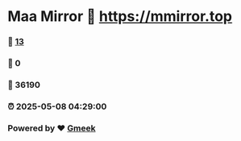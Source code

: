 # Maa Mirror :link: https://mmirror.top 
### :page_facing_up: [13](https://mmirror.top/tag.html) 
### :speech_balloon: 0 
### :hibiscus: 36190 
### :alarm_clock: 2025-05-08 04:29:00 
### Powered by :heart: [Gmeek](https://github.com/Meekdai/Gmeek)
